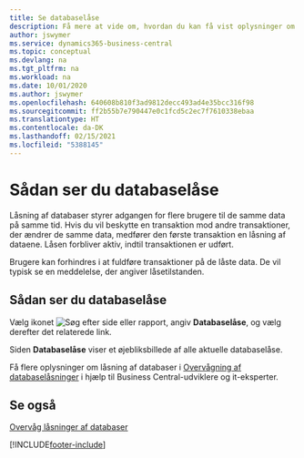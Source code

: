 ```yaml
---
title: Se databaselåse
description: Få mere at vide om, hvordan du kan få vist oplysninger om databaselåse direkte fra klientgrænsefladen i Business Central.
author: jswymer
ms.service: dynamics365-business-central
ms.topic: conceptual
ms.devlang: na
ms.tgt_pltfrm: na
ms.workload: na
ms.date: 10/01/2020
ms.author: jswymer
ms.openlocfilehash: 640608b810f3ad9812decc493ad4e35bcc316f98
ms.sourcegitcommit: ff2b55b7e790447e0c1fcd5c2ec7f7610338ebaa
ms.translationtype: HT
ms.contentlocale: da-DK
ms.lasthandoff: 02/15/2021
ms.locfileid: "5388145"
---
```

# <a name="viewing-database-locks"></a>Sådan ser du databaselåse

Låsning af databaser styrer adgangen for flere brugere til de samme data på samme tid. Hvis du vil beskytte en transaktion mod andre transaktioner, der ændrer de samme data, medfører den første transaktion en låsning af dataene. Låsen forbliver aktiv, indtil transaktionen er udført.

Brugere kan forhindres i at fuldføre transaktioner på de låste data. De vil typisk se en meddelelse, der angiver låsetilstanden.

## <a name="to-view-database-locks"></a>Sådan ser du databaselåse

Vælg ikonet ![Søg efter side eller rapport](media/ui-search/search_small.png "Ikonet Søg efter side eller rapport"), angiv **Databaselåse**, og vælg derefter det relaterede link.

Siden **Databaselåse** viser et øjebliksbillede af alle aktuelle databaselåse.

Få flere oplysninger om låsning af databaser i [Overvågning af databaselåsninger](/dynamics365/business-central/dev-itpro/administration/monitor-database-locks) i hjælp til Business Central-udviklere og it-eksperter.

## <a name="see-also"></a>Se også

[Overvåg låsninger af databaser](/dynamics365/business-central/dev-itpro/administration/monitor-database-locks) 


[!INCLUDE[footer-include](includes/footer-banner.md)]